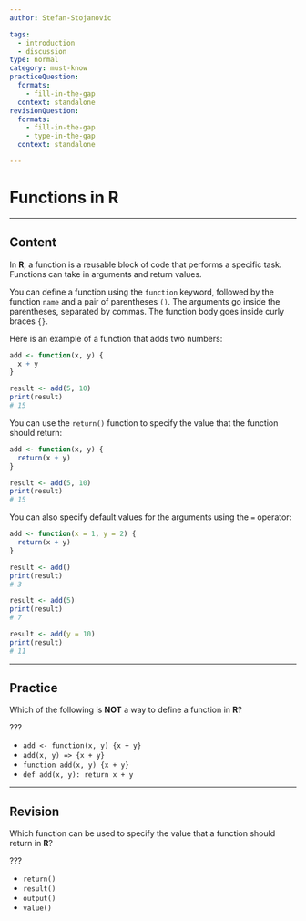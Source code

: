 ```yaml
---
author: Stefan-Stojanovic

tags:
  - introduction
  - discussion
type: normal
category: must-know
practiceQuestion:
  formats:
    - fill-in-the-gap
  context: standalone
revisionQuestion:
  formats:
    - fill-in-the-gap
    - type-in-the-gap
  context: standalone

---
```


# Functions in R

---

## Content

In **R**, a function is a reusable block of code that performs a specific task. Functions can take in arguments and return values.

You can define a function using the `function` keyword, followed by the function `name` and a pair of parentheses `()`. The arguments go inside the parentheses, separated by commas. The function body goes inside curly braces `{}`.

Here is an example of a function that adds two numbers:
```r
add <- function(x, y) {
  x + y
}

result <- add(5, 10)
print(result)
# 15
```

You can use the `return()` function to specify the value that the function should return:
```r
add <- function(x, y) {
  return(x + y)
}

result <- add(5, 10)
print(result)
# 15
```

You can also specify default values for the arguments using the `=` operator:
```r
add <- function(x = 1, y = 2) {
  return(x + y)
}

result <- add()
print(result)
# 3

result <- add(5)
print(result)
# 7

result <- add(y = 10)
print(result)
# 11
```

---
## Practice

Which of the following is **NOT** a way to define a function in **R**?

???

- `add <- function(x, y) {x + y}`
- `add(x, y) => {x + y}`
- `function add(x, y) {x + y}`
- `def add(x, y): return x + y`

---
## Revision

Which function can be used to specify the value that a function should return in **R**?

???

- `return()`
- `result()`
- `output()`
- `value()`